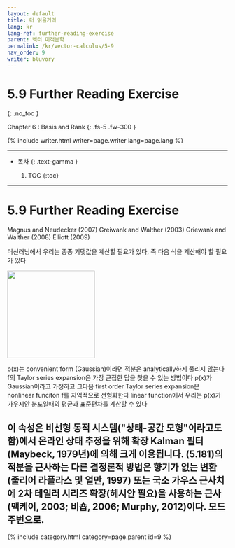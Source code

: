 ```yaml
---
layout: default
title: 더 읽을거리
lang: kr
lang-ref: further-reading-exercise
parent: 벡터 미적분학
permalink: /kr/vector-calculus/5-9
nav_order: 9
writer: bluvory
---
```


# 5.9 Further Reading Exercise
{: .no_toc }


Chapter 6 : Basis and Rank
{: .fs-5 .fw-300 }


{% include writer.html writer=page.writer lang=page.lang %}

---

- 목차
    {: .text-gamma }

    1. TOC
    {:toc}

---

# 5.9 Further Reading Exercise
Magnus and Neudecker (2007)
Greiwank and Walther (2003)
Griewank and Walther (2008)
Elliott (2009)


머신러닝에서 우리는 종종 기댓값을 계산할 필요가 있다, 즉 다음 식을 계산해야 할 필요가 있다

<img src="{{ site.figure | absolute_url }}5.9.1.png" width="200px"/>

p(x)는 convenient form (Gaussian)이라면 적분은 analytically하게 풀리지 않는다
f의 Taylor series expansion은 가장 근접한 답을 찾을 수 있는 방법이다
p(x)가 Gaussian이라고 가정하고 그다음 first order Taylor series expansion은 nonlinear funciton f를 지역적으로 선형화한다
linear function에서 우리는 p(x)가 가우시안 분포일때의 평균과 표준편차를 계산할 수 있다


이 속성은 비선형 동적 시스템("상태-공간 모형"이라고도 함)에서 온라인 상태 추정을 위해 확장 Kalman 필터(Maybeck, 1979년)에 의해 크게 이용됩니다. (5.181)의 적분을 근사하는 다른 결정론적 방법은 향기가 없는 변환(줄리어 라플라스 및 얼만, 1997) 또는 국소 가우스 근사치에 2차 테일러 시리즈 확장(헤시안 필요)을 사용하는 근사(맥케이, 2003; 비숍, 2006; Murphy, 2012)이다. 모드 주변으로.
---

{% include category.html category=page.parent id=9 %}
